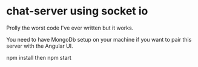 # chat-server using socket io
Prolly the worst code I've ever written but it works. 

You need to have MongoDb setup on your machine if you want to pair this server with the Angular UI. 

npm install then npm start
